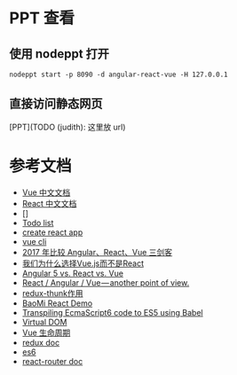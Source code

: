 # PPT 查看
## 使用 nodeppt 打开

```shell
nodeppt start -p 8090 -d angular-react-vue -H 127.0.0.1
```

## 直接访问静态网页

[PPT](TODO (judith): 这里放 url)

# 参考文档

- [Vue 中文文档](https://cn.vuejs.org/v2/guide/syntax.html)
- [React 中文文档](https://doc.react-china.org/docs/hello-world.html)
- []
- [Todo list](http://todomvc.com/)
- [create react app](https://github.com/facebook/create-react-app)
- [vue cli](https://github.com/vuejs/vue-cli)
- [2017 年比较 Angular、React、Vue 三剑客](https://juejin.im/post/5a0d5df1f265da43062a542f)
- [我们为什么选择Vue.js而不是React](http://www.infoq.com/cn/news/2016/12/why-Vue-js-no-react)
- [Angular 5 vs. React vs. Vue](https://itnext.io/angular-5-vs-react-vs-vue-6b976a3f9172)
- [React / Angular / Vue — another point of view.](https://codeburst.io/react-angular-vue-another-point-of-view-766038f502b2)
- [redux-thunk作用](http://www.ruanyifeng.com/blog/2016/09/redux_tutorial_part_two_async_operations.html)
- [BaoMi React Demo](http://git.augmentum.com.cn/BaoMi/Training/tree/master/React/demo/Demo)
- [Transpiling EcmaScript6 code to ES5 using Babel](https://www.jonathan-petitcolas.com/2015/03/09/transpiling-es6-to-es5-using-babel.html)
- [Virtual DOM](https://github.com/y8n/blog/issues/5)
- [Vue 生命周期](https://segmentfault.com/a/1190000008010666)
- [redux doc](https://github.com/camsong/redux-in-chinese)
- [es6](http://es6.ruanyifeng.com/)
- [react-router doc](https://reacttraining.com/react-router/web/example/basic)